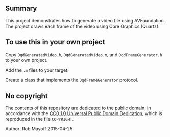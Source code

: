 ## Summary

This project demonstrates how to generate a video file using AVFoundation.  The project draws each frame of the video using Core Graphics (Quartz).

## To use this in your own project

Copy `DqdGeneratedVideo.h`, `DqdGeneratedVideo.m`, and `DqdFrameGenerator.h` to your own project.

Add the `.m` files to your target.

Create a class that implements the `DqdFrameGenerator` protocol.

## No copyright

The contents of this repository are dedicated to the public domain, in accordance with the [CC0 1.0 Universal Public Domain Dedication](http://creativecommons.org/publicdomain/zero/1.0/), which is reproduced in the file `COPYRIGHT`.

Author: Rob Mayoff
2015-04-25
